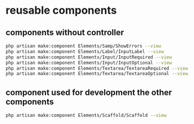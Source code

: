 # reusable components

## components without controller

```bash
php artisan make:component Elements/Samp/ShowErrors --view
php artisan make:component Elements/Label/InputLabel --view
php artisan make:component Elements/Input/InputRequired --view
php artisan make:component Elements/Input/InputOptional --view
php artisan make:component Elements/Textarea/TextareaRequired --view
php artisan make:component Elements/Textarea/TextareaOptional --view
```

## component used for development the other components

```bash
php artisan make:component Elements/Scaffold/Scaffold --view
```
